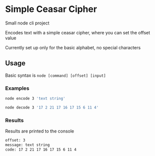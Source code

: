 # Simple Ceasar Cipher

Small node cli project

Encodes text with a simple ceasar cipher, where you can set the offset value

Currently set up only for the basic alphabet, no special characters

## Usage

Basic syntax is `node [command] [offset] [input]`

### Examples

```bash
node encode 3 'text string'
```

```bash
node decode 3 '17 2 21 17 16 17 15 6 11 4'
```

### Results

Results are printed to the console

```bash
offset: 3 
message: text string
code: 17 2 21 17 16 17 15 6 11 4
```
